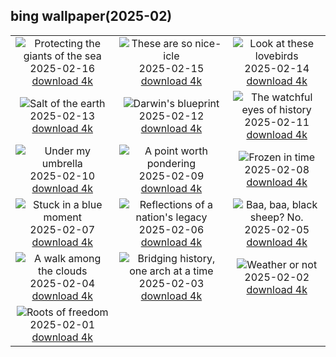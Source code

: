 ## bing wallpaper(2025-02)

|  |  |  |
| :----: | :----: | :----: |
| ![Protecting the giants of the sea](https://cn.bing.com/th?id=OHR.HumpbackMother_EN-US8033380725_UHD.jpg&pid=hp&w=384&h=216&rs=1&c=4) <br/>2025-02-16 [download 4k](https://cn.bing.com/th?id=OHR.HumpbackMother_EN-US8033380725_UHD.jpg)| ![These are so nice-icle](https://cn.bing.com/th?id=OHR.Misotsuchi2025_EN-US8130053956_UHD.jpg&pid=hp&w=384&h=216&rs=1&c=4) <br/>2025-02-15 [download 4k](https://cn.bing.com/th?id=OHR.Misotsuchi2025_EN-US8130053956_UHD.jpg)| ![Look at these lovebirds](https://cn.bing.com/th?id=OHR.PenguinLove_EN-US7515315710_UHD.jpg&pid=hp&w=384&h=216&rs=1&c=4) <br/>2025-02-14 [download 4k](https://cn.bing.com/th?id=OHR.PenguinLove_EN-US7515315710_UHD.jpg)|
| ![Salt of the earth](https://cn.bing.com/th?id=OHR.LakeTyrrell_EN-US7326346900_UHD.jpg&pid=hp&w=384&h=216&rs=1&c=4) <br/>2025-02-13 [download 4k](https://cn.bing.com/th?id=OHR.LakeTyrrell_EN-US7326346900_UHD.jpg)| ![Darwin's blueprint](https://cn.bing.com/th?id=OHR.GalapagosIguana_EN-US6976814194_UHD.jpg&pid=hp&w=384&h=216&rs=1&c=4) <br/>2025-02-12 [download 4k](https://cn.bing.com/th?id=OHR.GalapagosIguana_EN-US6976814194_UHD.jpg)| ![The watchful eyes of history](https://cn.bing.com/th?id=OHR.YungangGrottoes_EN-US6896904893_UHD.jpg&pid=hp&w=384&h=216&rs=1&c=4) <br/>2025-02-11 [download 4k](https://cn.bing.com/th?id=OHR.YungangGrottoes_EN-US6896904893_UHD.jpg)|
| ![Under my umbrella](https://cn.bing.com/th?id=OHR.UmbrellaDay_EN-US6816351187_UHD.jpg&pid=hp&w=384&h=216&rs=1&c=4) <br/>2025-02-10 [download 4k](https://cn.bing.com/th?id=OHR.UmbrellaDay_EN-US6816351187_UHD.jpg)| ![A point worth pondering](https://cn.bing.com/th?id=OHR.AlstromPoint_EN-US6746094430_UHD.jpg&pid=hp&w=384&h=216&rs=1&c=4) <br/>2025-02-09 [download 4k](https://cn.bing.com/th?id=OHR.AlstromPoint_EN-US6746094430_UHD.jpg)| ![Frozen in time](https://cn.bing.com/th?id=OHR.SnowySvaneti_EN-US6546788330_UHD.jpg&pid=hp&w=384&h=216&rs=1&c=4) <br/>2025-02-08 [download 4k](https://cn.bing.com/th?id=OHR.SnowySvaneti_EN-US6546788330_UHD.jpg)|
| ![Stuck in a blue moment](https://cn.bing.com/th?id=OHR.BlueNorway_EN-US6457602567_UHD.jpg&pid=hp&w=384&h=216&rs=1&c=4) <br/>2025-02-07 [download 4k](https://cn.bing.com/th?id=OHR.BlueNorway_EN-US6457602567_UHD.jpg)| ![Reflections of a nation's legacy](https://cn.bing.com/th?id=OHR.WhararikiBeach_EN-US3505877495_UHD.jpg&pid=hp&w=384&h=216&rs=1&c=4) <br/>2025-02-06 [download 4k](https://cn.bing.com/th?id=OHR.WhararikiBeach_EN-US3505877495_UHD.jpg)| ![Baa, baa, black sheep? No.](https://cn.bing.com/th?id=OHR.ScottishSheep_EN-US3449526052_UHD.jpg&pid=hp&w=384&h=216&rs=1&c=4) <br/>2025-02-05 [download 4k](https://cn.bing.com/th?id=OHR.ScottishSheep_EN-US3449526052_UHD.jpg)|
| ![A walk among the clouds](https://cn.bing.com/th?id=OHR.GoldenBridge_EN-US3362533203_UHD.jpg&pid=hp&w=384&h=216&rs=1&c=4) <br/>2025-02-04 [download 4k](https://cn.bing.com/th?id=OHR.GoldenBridge_EN-US3362533203_UHD.jpg)| ![Bridging history, one arch at a time](https://cn.bing.com/th?id=OHR.RibbleheadViaduct_EN-US0244245382_UHD.jpg&pid=hp&w=384&h=216&rs=1&c=4) <br/>2025-02-03 [download 4k](https://cn.bing.com/th?id=OHR.RibbleheadViaduct_EN-US0244245382_UHD.jpg)| ![Weather or not](https://cn.bing.com/th?id=OHR.AustriaMarmot_EN-US0012248153_UHD.jpg&pid=hp&w=384&h=216&rs=1&c=4) <br/>2025-02-02 [download 4k](https://cn.bing.com/th?id=OHR.AustriaMarmot_EN-US0012248153_UHD.jpg)|
| ![Roots of freedom](https://cn.bing.com/th?id=OHR.AfricanMuseumDC_EN-US9749048351_UHD.jpg&pid=hp&w=384&h=216&rs=1&c=4) <br/>2025-02-01 [download 4k](https://cn.bing.com/th?id=OHR.AfricanMuseumDC_EN-US9749048351_UHD.jpg)|
